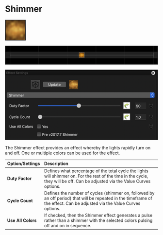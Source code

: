 # Shimmer

![Icon](../../.gitbook/assets/image%20%28544%29.png)

![Sequencer Grid](../../.gitbook/assets/image%20%28414%29.png)

![](../../.gitbook/assets/image%20%2889%29.png)

The Shimmer effect provides an effect whereby the lights rapidly turn on and off.  One or multiple colors can be used for the effect.

| Option/Settings | Description |
| :--- | :--- |
| **Duty Factor** | Defines what percentage of the total cycle the lights will shimmer on. For the rest of the time in the cycle, they will be off.  Can be adjusted via the Value Curves options. |
| **Cycle Count** | Defines the number of cycles \(shimmer on, followed by an off period\) that will be repeated in the timeframe of the effect.  Can be adjusted via the Value Curves options. |
| **Use All Colors** | If checked, then the Shimmer effect generates a pulse rather than a shimmer with the selected colors pulsing off and on in sequence. |

